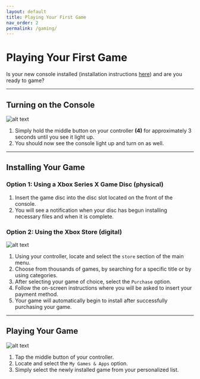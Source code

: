 ```yaml
---
layout: default
title: Playing Your First Game
nav_order: 2
permalink: /gaming/
---
```


# Playing Your First Game

Is your new console installed (installation instructions [here](https://farshchiam.github.io/XboxSeriesX/#installation-instructions)) and are you ready to game?

___

## Turning on the Console

![alt text](..\assets\images\xboxcontroller.png "Controller")

1. Simply hold the middle button on your controller **(4)** for approximately 3 seconds until you see it light up.
2. You should now see the console light up and turn on as well.

___

## Installing Your Game

### Option 1: Using a Xbox Series X Game Disc (physical)

1. Insert the game disc into the disc slot located on the front of the console.
2. You will see a notification when your disc has begun installing necessary files and when it is complete.

### Option 2: Using the Xbox Store (digital)

![alt text](..\assets\images\xbox-store.png "Store")
1. Using your controller, locate and select the `store` section of the main menu.
2. Choose from thousands of games, by searching for a specific title or by using categories.
3. After selecting your game of choice, select the `Purchase` option.
4. Follow the on-screen instructions where you will be asked to insert your payment method.
5. Your game will automatically begin to install after successfully purchasing your game.

___

## Playing Your Game

![alt text](..\assets\images\games.jpg "My Games & Apps")
1. Tap the middle button of your controller.
2. Locate and select the `My Games & Apps` option.
3. Simply select the newly installed game from your personalized list.
